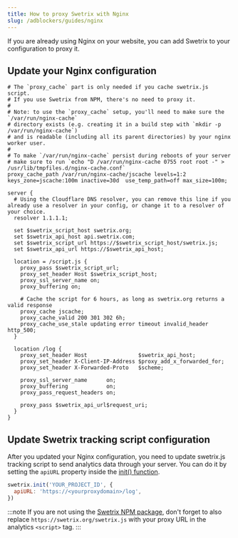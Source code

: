 ```yaml
---
title: How to proxy Swetrix with Nginx
slug: /adblockers/guides/nginx
---
```


If you are already using Nginx on your website, you can add Swetrix to your configuration to proxy it.

## Update your Nginx configuration

```
# The `proxy_cache` part is only needed if you cache swetrix.js script.
# If you use Swetrix from NPM, there's no need to proxy it.
#
# Note: to use the `proxy_cache` setup, you'll need to make sure the `/var/run/nginx-cache`
# directory exists (e.g. creating it in a build step with `mkdir -p /var/run/nginx-cache`)
# and is readable (including all its parent directories) by your nginx worker user.
#
# To make `/var/run/nginx-cache` persist during reboots of your server
# make sure to run `echo "D /var/run/nginx-cache 0755 root root -" > /usr/lib/tmpfiles.d/nginx-cache.conf`
proxy_cache_path /var/run/nginx-cache/jscache levels=1:2 keys_zone=jscache:100m inactive=30d  use_temp_path=off max_size=100m;

server {
  # Using the Cloudflare DNS resolver, you can remove this line if you already use a resolver in your config, or change it to a resolver of your choice.
  resolver 1.1.1.1;

  set $swetrix_script_host swetrix.org;
  set $swetrix_api_host api.swetrix.com;
  set $swetrix_script_url https://$swetrix_script_host/swetrix.js;
  set $swetrix_api_url https://$swetrix_api_host;

  location = /script.js {
    proxy_pass $swetrix_script_url;
    proxy_set_header Host $swetrix_script_host;
    proxy_ssl_server_name on;
    proxy_buffering on;

    # Cache the script for 6 hours, as long as swetrix.org returns a valid response
    proxy_cache jscache;
    proxy_cache_valid 200 301 302 6h;
    proxy_cache_use_stale updating error timeout invalid_header http_500;
  }

  location /log {
    proxy_set_header Host                $swetrix_api_host;
    proxy_set_header X-Client-IP-Address $proxy_add_x_forwarded_for;
    proxy_set_header X-Forwarded-Proto   $scheme;

    proxy_ssl_server_name      on;
    proxy_buffering            on;
    proxy_pass_request_headers on;

    proxy_pass $swetrix_api_url$request_uri;
  }
}
```

## Update Swetrix tracking script configuration

After you updated your Nginx configuration, you need to update swetrix.js tracking script to send analytics data through your server. You can do it by setting the `apiURL` property inside the [init() function](/swetrix-js-reference#init).

```javascript
swetrix.init('YOUR_PROJECT_ID', {
  apiURL: 'https://<yourproxydomain>/log',
})
```

:::note
If you are not using the [Swetrix NPM package](/install-script#install-swetrix-via-npm), don't forget to also replace `https://swetrix.org/swetrix.js` with your proxy URL in the analytics `<script>` tag.
:::
